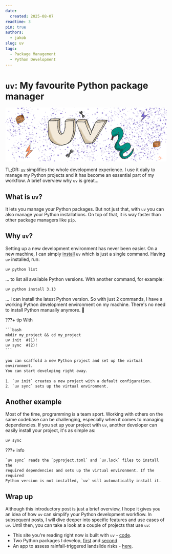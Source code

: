 ```yaml
---
date:
  created: 2025-08-07
readtime: 3
pin: true
authors:
  - jakob
slug: uv
tags:
  - Package Management
  - Python Development
---
```


# `uv`: My favourite Python package manager

![uv-post-thumbnail](../../assets/blog/uv/uv-thumbnail.png)

TL;DR: [`uv`](https://docs.astral.sh/uv/) simplifies the whole development 
experience. I use it daily to manage my Python projects and it has become an 
essential part of my workflow. A brief overview why `uv` is great...

<!-- more -->

## What is `uv`?

It lets you manage your Python packages. But not just that, with `uv` you 
can also manage your Python installations. On top of that, it is way faster than
other package managers like `pip`.

## Why `uv`?

Setting up a new development environment has never been easier. On a new machine,
I can simply [install](https://docs.astral.sh/uv/getting-started/installation/) 
`uv` which is just a single command. Having `uv` installed, run:

```bash
uv python list
```

... to list all available Python versions. With another command, for example:

```bash
uv python install 3.13
```

... I can install the latest Python version.
So with just 2 commands, I have a working Python development environment on my 
machine. There's no need to install Python manually anymore. :rocket:

???+ tip
    With

    ```bash
    mkdir my_project && cd my_project
    uv init  #(1)!
    uv sync  #(2)!
    ```

    you can scaffold a new Python project and set up the virtual environment. 
    You can start developing right away.

    1. `uv init` creates a new project with a default configuration.
    2. `uv sync` sets up the virtual environment.

## Another example

Most of the time, programming is a team sport. Working with others on the same
codebase can be challenging, especially when it comes to managing dependencies.
If you set up your project with `uv`, another developer can easily install
your project, it's as simple as:

```bash
uv sync
```

???+ info

    `uv sync` reads the `pyproject.toml` and `uv.lock` files to install the 
    required dependencies and sets up the virtual environment. If the required
    Python version is not installed, `uv` will automatically install it.


## Wrap up

Although this introductory post is just a brief overview, I hope it gives you 
an idea of how `uv` can simplify your Python development workflow. In 
subsequent posts, I will dive deeper into specific features and use cases of 
`uv`. Until then, you can take a look at a couple of projects that use `uv`:

- This site you're reading right now is built with `uv` - [code](https://github.com/mciwing/code-campus).
- Two Python packages I develop, [first](https://github.com/JakobKlotz/md-snakeoil) and
[second](https://github.com/JakobKlotz/tiler-api)
- An app to assess rainfall-triggered landslide risks - [here](https://github.com/JakobKlotz/lhasa-app/tree/main/backend).
